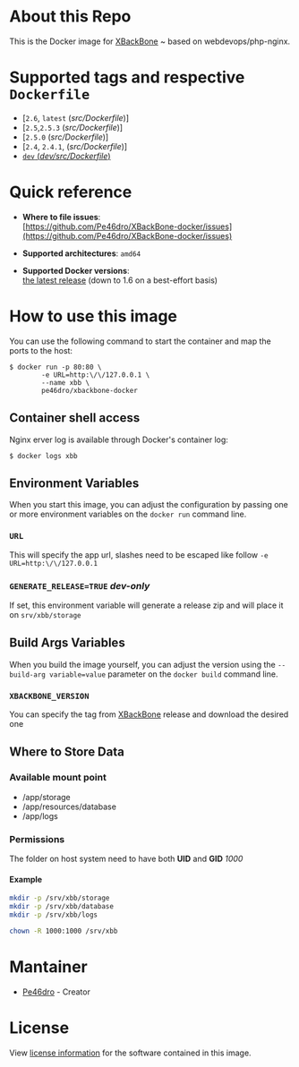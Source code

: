 
# About this Repo

This is the Docker image for [XBackBone](https://github.com/SergiX44/XBackBone) ~ based on webdevops/php-nginx.

# Supported tags and respective `Dockerfile`
-	[`2.6`, `latest` (*src/Dockerfile*)]
-	[`2.5`,`2.5.3` (*src/Dockerfile*)]
-	[`2.5.0` (*src/Dockerfile*)]
-	[`2.4`, `2.4.1`, (*src/Dockerfile*)]
-	[`dev` (*dev/src/Dockerfile*)](https://github.com/Pe46dro/XBackBone-docker/tree/dev)

# Quick reference

-	**Where to file issues**:  
	[https://github.com/Pe46dro/XBackBone-docker/issues](https://github.com/Pe46dro/XBackBone-docker/issues)

-	**Supported architectures**: `amd64`

-	**Supported Docker versions**:  
	[the latest release](https://github.com/docker/docker-ce/releases/latest) (down to 1.6 on a best-effort basis)

# How to use this image

You can use the following command to start the container and map the ports to the host:

```console
$ docker run -p 80:80 \
		-e URL=http:\/\/127.0.0.1 \
		--name xbb \
		pe46dro/xbackbone-docker
```

## Container shell access
Nginx erver log is available through Docker's container log:

```console
$ docker logs xbb
```

## Environment Variables
When you start this image, you can adjust the configuration by passing one or more environment variables on the `docker run` command line.

### `URL`
This will specify the app url, slashes need to be escaped like follow
`-e URL=http:\/\/127.0.0.1`

### `GENERATE_RELEASE=TRUE` *dev-only*
If set, this environment variable will generate a release zip and will place it on `srv/xbb/storage`

## Build Args Variables
When you build the image yourself, you can adjust the version using the `--build-arg variable=value` parameter on the `docker build` command line.

### `XBACKBONE_VERSION`
You can specify the tag from [XBackBone](https://github.com/SergiX44/XBackBone/releases) release and download the desired one

## Where to Store Data
### Available mount point
*	/app/storage
*	/app/resources/database
*	/app/logs

### Permissions
The folder on host system need to have both **UID** and **GID** *1000*

#### Example
```bash 
mkdir -p /srv/xbb/storage
mkdir -p /srv/xbb/database
mkdir -p /srv/xbb/logs

chown -R 1000:1000 /srv/xbb
```
# Mantainer
 * [Pe46dro](https://github.com/Pe46dro) - Creator

# License

View [license information](LICENSE) for the software contained in this image.
